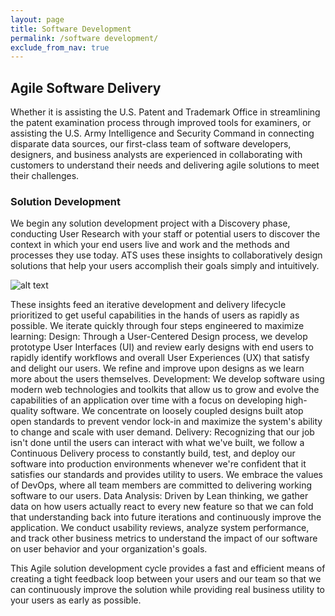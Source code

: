 ```yaml
---
layout: page
title: Software Development
permalink: /software development/
exclude_from_nav: true
---
```


## Agile Software Delivery

Whether it is assisting the U.S. Patent and Trademark Office in streamlining the patent examination process through improved tools for examiners, or assisting the U.S. Army Intelligence and Security Command in connecting disparate data sources, our first-class team of software developers, designers, and business analysts are experienced in collaborating with customers to understand their needs and delivering agile solutions to meet their challenges.

### Solution Development
We begin any solution development project with a Discovery phase, conducting User Research with your staff or potential users to discover the context in which your end users live and work and the methods and processes they use today. ATS uses these insights to collaboratively design solutions that help your users accomplish their goals simply and intuitively.

![alt text](http://labs.atsid.com/www.atsid.com/images/data-diagram.png "Data to Decisions")

These insights feed an iterative development and delivery lifecycle prioritized to get useful capabilities in the hands of users as rapidly as possible. We iterate quickly through four steps engineered to maximize learning:
Design: Through a User-Centered Design process, we develop prototype User Interfaces (UI) and review early designs with end users to rapidly identify workflows and overall User Experiences (UX) that satisfy and delight our users. We refine and improve upon designs as we learn more about the users themselves.
Development: We develop software using modern web technologies and toolkits that allow us to grow and evolve the capabilities of an application over time with a focus on developing high-quality software. We concentrate on loosely coupled designs built atop open standards to prevent vendor lock-in and maximize the system's ability to change and scale with user demand.
Delivery: Recognizing that our job isn't done until the users can interact with what we've built, we follow a Continuous Delivery process to constantly build, test, and deploy our software into production environments whenever we're confident that it satisfies our standards and provides utility to users. We embrace the values of DevOps, where all team members are committed to delivering working software to our users.
Data Analysis: Driven by Lean thinking, we gather data on how users actually react to every new feature so that we can fold that understanding back into future iterations and continuously improve the application. We conduct usability reviews, analyze system performance, and track other business metrics to understand the impact of our software on user behavior and your organization's goals.

This Agile solution development cycle provides a fast and efficient means of creating a tight feedback loop between your users and our team so that we can continuously improve the solution while providing real business utility to your users as early as possible. 
